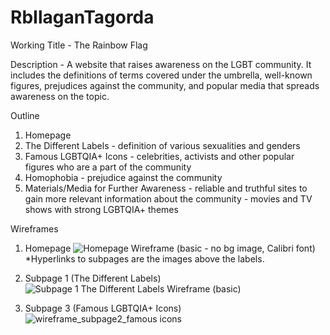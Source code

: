 # RbIlaganTagorda

Working Title - The Rainbow Flag

Description - A website that raises awareness on the LGBT community. It includes the definitions of terms covered under the umbrella, well-known figures, prejudices against the community, and popular media that spreads awareness on the topic.

Outline
1. Homepage
2. The Different Labels - definition of various sexualities and genders
3. Famous LGBTQIA+ Icons - celebrities, activists and other popular figures who are a part of the community
4. Homophobia - prejudice against the community
5. Materials/Media for Further Awareness - reliable and truthful sites to gain more relevant information about the community
                                         - movies and TV shows with strong LGBTQIA+ themes 

Wireframes
1. Homepage
![Homepage Wireframe (basic - no bg image, Calibri font)](https://user-images.githubusercontent.com/112594540/189650436-b564316e-1ab0-415b-a154-c1cc9b1e214a.jpg)
*Hyperlinks to subpages are the images above the labels.

2. Subpage 1 (The Different Labels)
![Subpage 1 The Different Labels Wireframe (basic)](https://user-images.githubusercontent.com/112594540/189651275-a42625b6-343e-45e4-800c-00c2b3bf1e30.jpg)

3. Subpage 3 (Famous LGBTQIA+ Icons)
![wireframe_subpage2_famous icons](https://user-images.githubusercontent.com/112594483/190281059-d045fb40-e166-4031-9918-1d9b0c18a471.jpg)


